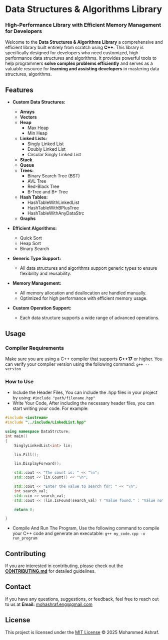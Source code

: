 # **Data Structures & Algorithms Library**

### High-Performance Library with Efficient Memory Management for Developers

Welcome to the **Data Structures & Algorithms Library** a comprehensive and efficient library built entirely from scratch using **C++**. This library is specifically designed for developers who need customized, high-performance data structures and algorithms. It provides powerful tools to help programmers **solve complex problems efficiently** and serves as a valuable resource for **learning and assisting developers** in mastering data structures, algorithms.

## **Features**

- **Custom Data Structures:**
  - **Arrays** 
  - **Vectors**
  - **Heap** 
    - Max Heap 
    - Min Heap
  - **Linked Lists:**
    - Singly Linked List
    - Doubly Linked List
    - Circular Singly Linked List
  - **Stack** 
  - **Queue**
  - **Trees:**
    - Binary Search Tree (BST)
    - AVL Tree
    - Red-Black Tree
    - B-Tree and B+ Tree
  - **Hash Tables:**
    - HashTableWithLinkedList
    - HashTableWithBPlusTree
    - HashTableWithAnyDataStrc
  - **Graphs**

- **Efficient Algorithms:**
  - Quick Sort
  - Heap Sort
  - Binary Search

- **Generic Type Support:**  
  - All data structures and algorithms support generic types to ensure flexibility and reusability.

- **Memory Management:**
  - All memory allocation and deallocation are handled manually.
  - Optimized for high performance with efficient memory usage.

- **Custom Operation Support:**  
  - Each data structure supports a wide range of advanced operations.

## **Usage**

### **Compiler Requirements**
Make sure you are using a C++ compiler that supports **C++17** or higher. You can verify your compiler version using the following command: `g++ --version ` 

### **How to Use**
- Include the Header Files, You can include the .hpp files in your project by using: `#include "path/filename.hpp"`
- Write Your Code, After including the necessary header files, you can start writing your code. For example:

````cpp
#include <iostream>
#include "../include/LinkedList.hpp"

using namespace DataStrcture;
int main()
{
	SinglyLinkedList<int> lin;

	lin.Fill();

	lin.DisplayForward();

	std::cout << "The count is: " << "\n";
	std::cout << lin.Count() << "\n";

	std::cout << "Enter the value to search for: " << "\n";
	int search_val;
	std::cin >> search_val;
	std::cout << (lin.IsFound(search_val) ? "Value found." : "Value not found.") << "\n";

	return 0;

}
````
- Compile And Run The Program, Use the following command to compile your C++ code and generate an executable: `g++ my_code.cpp -o run_program`
## **Contributing**
If you are interested in contributing, please check out the **[CONTRIBUTING.md](CONTRIBUTING.md)** for detailed guidelines.

## **Contact**
If you have any questions, suggestions, or feedback, feel free to reach out to us at **Email:** [mohashraf.eng@gmail.com](mailto:mohashraf.eng@gmail.com)

## **License**
This project is licensed under the [MIT License](./LICENSE) © 2025 Mohammed Ashraf.


